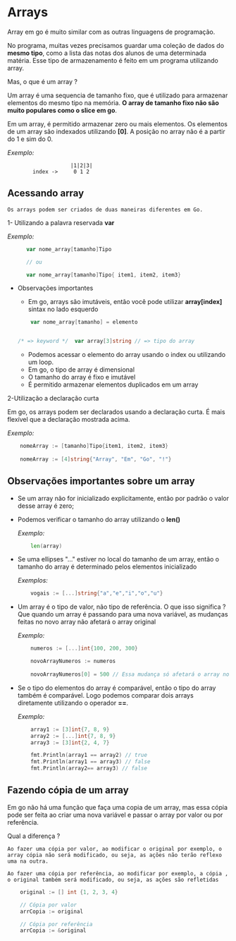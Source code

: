 # Arrays
Array em go é muito similar com as outras linguagens de programação.

No programa, muitas vezes precisamos guardar uma coleção de dados do **mesmo tipo**, como a lista das notas dos alunos de uma determinada matéria. Esse tipo de armazenamento é feito em um programa utilizando array. 

Mas, o que é um array ?

Um array é uma sequencia de tamanho fixo, que é utilizado para armazenar elementos do mesmo tipo na memória. **O array de tamanho fixo não são muito populares como o slice em go**.

Em um array, é permitido armazenar zero ou mais elementos. Os elementos de um array são indexados utilizando **[0]**. A posição no array não é a partir do 1 e sim do 0.

*Exemplo:*

                        |1|2|3|
            index ->     0 1 2   

## Acessando array

    Os arrays podem ser criados de duas maneiras diferentes em Go.

1- Utilizando a palavra reservada **var** 
  
  *Exemplo:*

  ```Go
        var nome_array[tamanho]Tipo

        // ou

        var nome_array[tamanho]Tipo{ item1, item2, item3}
  ```

* Observações importantes

    * Em go, arrays são imutáveis, então você pode utilizar **array[index]** sintax no lado esquerdo

    ```Go
        var nome_array[tamanho] = elemento


    /* => keyword */  var array[3]string // => tipo do array
    ```

    * Podemos acessar o elemento do array usando o index ou utilizando um loop.
    * Em go, o tipo de array é dimensional
    * O tamanho do array é fixo e imutável
    * É permitido armazenar elementos duplicados em um array

2-Utilização a declaração curta

Em go, os arrays podem ser declarados usando a declaração curta. É mais flexível que a declaração mostrada acima.

*Exemplo:*

```Go
    nomeArray := [tamanho]Tipo{item1, item2, item3}
    
    nomeArray := [4]string{"Array", "Em", "Go", "!"}
```

## Observações importantes sobre um array

* Se um array não for inicializado explicitamente, então por padrão o valor desse array é zero;

* Podemos verificar o tamanho do array utilizando o **len()**

    *Exemplo:*
    ```Go
        len(array)
    ```

* Se uma ellipses "..." estiver no local do tamanho de um array, então o tamanho do array é determinado pelos elementos inicializado

    *Exemplos:*
    ```Go
        vogais := [...]string{"a","e","i","o","u"}
    ```

* Um array é o tipo de valor, não tipo de referência. O que isso significa ? Que quando um array é passando para uma nova variável, as mudanças feitas no novo array não afetará o array original

    *Exemplo:*
    ```Go
        numeros := [...]int{100, 200, 300}

        novoArrayNumeros := numeros
        
        novoArrayNumeros[0] = 500 // Essa mudança só afetará o array novoArrayNumeros
    ```

* Se o tipo do elementos do array é comparável, então o tipo do array também é comparável. Logo podemos comparar dois arrays diretamente utilizando o operador **==**.

    *Exemplo:*
    ```Go
        array1 := [3]int{7, 8, 9}
        array2 := [...]int{7, 8, 9}
        array3 := [3]int{2, 4, 7}

        fmt.Println(array1 == array2) // true
        fmt.Println(array1 == array3) // false
        fmt.Println(array2== array3) // false
    ```

## Fazendo cópia de  um array

Em go não há uma função que faça uma copia de um array, mas essa cópia pode ser feita ao criar uma nova variável e passar o array por valor ou por referência.

Qual a diferença ?
        
    Ao fazer uma cópia por valor, ao modificar o original por exemplo, o array cópia não será modificado, ou seja, as ações não terão reflexo uma na outra.

    Ao fazer uma cópia por referência, ao modificar por exemplo, a cópia , o original também será modificado, ou seja, as ações são refletidas

```go
    original := [] int {1, 2, 3, 4}

    // Cópia por valor 
    arrCopia := original

    // Cópia por referência
    arrCopia := &original

```